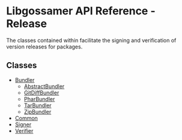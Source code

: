 # Libgossamer API Reference - Release

The classes contained within facilitate the signing and verification of
version releases for packages.

## Classes

* [Bundler](Bundler)
  * [AbstractBundler](Bundler/AbstractBundler.md)
  * [GitDiffBundler](Bundler/GitDiffBundler.md)
  * [PharBundler](Bundler/PharBundler.md)
  * [TarBundler](Bundler/TarBundler.md)
  * [ZipBundler](Bundler/ZipBundler.md)
* [Common](Common.md)
* [Signer](Signer.md)
* [Verifier](Verifier.md)

